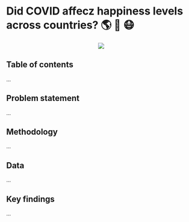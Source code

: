 # Did COVID affecz happiness levels across countries? :earth_americas: :rainbow: :mask:
<p align="center">
  <img src="https://media.giphy.com/media/QuGdGFZ8QhKfRBWFzX/giphy.gif" />
</p>

## Table of contents
...

## Problem statement
...

## Methodology
...

## Data
...

## Key findings
...

